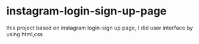 # instagram-login-sign-up-page
this project based on instagram login-sign up page, I did user interface by using html,css
